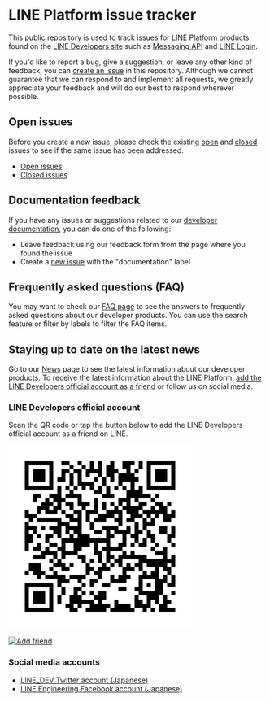# LINE Platform issue tracker

This public repository is used to track issues for LINE Platform products found on the [LINE Developers site](https://developers.line.me/en/) such as [Messaging API](https://developers.line.me/en/services/messaging-api/) and [LINE Login](https://developers.line.me/en/docs/line-login/overview/). 

If you'd like to report a bug, give a suggestion, or leave any other kind of feedback, you can [create an issue](https://github.com/line/line-bot-faq/issues) in this repository. Although we cannot guarantee that we can respond to and implement all requests, we greatly appreciate your feedback and will do our best to respond wherever possible. 

## Open issues

Before you create a new issue, please check the existing [open](https://github.com/line/line-bot-faq/issues?q=is%3Aopen+is%3Aissue) and [closed](https://github.com/line/line-bot-faq/issues?q=is%3Aissue+is%3Aclosed) issues to see if the same issue has been addressed.

- [Open issues](https://github.com/line/line-bot-faq/issues?q=is%3Aopen+is%3Aissue)
- [Closed issues](https://github.com/line/line-bot-faq/issues?q=is%3Aissue+is%3Aclosed)

## Documentation feedback

If you have any issues or suggestions related to our [developer documentation](https://developers.line.me/en/docs/), you can do one of the following:

- Leave feedback using our feedback form from the page where you found the issue
- Create a [new issue](https://github.com/line/line-bot-faq/issues) with the "documentation" label

## Frequently asked questions (FAQ)

You may want to check our [FAQ page](https://developers.line.me/en/faq/) to see the answers to frequently asked questions about our developer products. You can use the search feature or filter by labels to filter the FAQ items.

## Staying up to date on the latest news

Go to our [News](https://developers.line.me/en/news/) page to see the latest information about our developer products. To receive the latest information about the LINE Platform, [add the LINE Developers official account as a friend](https://line.me/ti/p/%40linedevelopers) or follow us on social media.

### LINE Developers official account 

Scan the QR code or tap the button below to add the LINE Developers official account as a friend on LINE.

![LINE Developers account QR code](images/line-developers-official-account.png)

[![Add friend](https://biz.line.naver.jp/line_business/img/btn/addfriends_en.png)](https://line.me/ti/p/%40linedevelopers)

### Social media accounts

- [LINE_DEV Twitter account (Japanese)](https://twitter.com/line_dev?lang=en) 
- [LINE Engineering Facebook account (Japanese)](https://www.facebook.com/engineering.line/)
